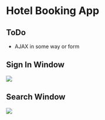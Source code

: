 # Hotel Booking App


## ToDo

- AJAX in some way or form

## Sign In Window

<img src="https://github.com/donovanm21/oop_booking_app/main/includes/img/github/signin.png" />

## Search Window

<img src="https://github.com/donovanm21/oop_booking_app/main/includes/img/github/search.png" />

